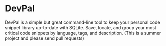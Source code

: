 # DevPal
DevPal is a simple but great command-line tool to keep your personal code snippet library up-to-date with SQLite. Save, locate, and group your most critical code snippets by language, tags, and description. (This is a summer project and please send pull requests)
